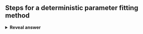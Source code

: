 ## Steps for a deterministic parameter fitting method
<details>
<summary><b>Reveal answer</b></summary>
1. pick a random point p1 in parameter space<br>2. calculate error at p1<br>3. calculate where to go: point p2<br>4. calculate error at p2<br>5. repreat 3-4 until error is less than a threshold, or n steps taken
</details>

